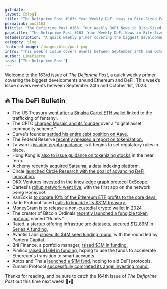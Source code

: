 ```yaml
---
git-date:
layout: [blog]
title: "The Defiprime Post #163: Your Weekly DeFi News in Bite-Sized Fashion"
permalink: post163
h1title: "The Defiprime Post #163: Your Weekly DeFi News in Bite-Sized Fashion"
pagetitle: "The Defiprime Post #163: Your Weekly DeFi News in Bite-Sized Fashion"
metadescription: "A quick weekly primer covering the biggest developments around Ethereum and DeFi. This week’s issue covers events between September 24th and October 1st, 2023"
category: blog
featured-image: /images/blog/post.png
intro: "This week’s issue covers events between September 24th and October 1st, 2023"
author: LimePierre
tags: ["The Defiprime Post"]
---
```


Welcome to the 163rd issue of _The Defiprime Post_, a quick weekly primer covering the biggest developments around Ethereum and DeFi. This week’s issue covers events between September 24th and October 1st, 2023.


## 🔥 The DeFi Bulletin

* The US Treasury [went after a Sinaloa Cartel ETH wallet](https://www.theblock.co/post/253015/u-s-treasury-goes-after-ethereum-wallet-used-by-sinaloa-cartel-for-fentanyl-trafficking) linked to the trafficking of fentanyl.
* The CFTC [charged Mosaic and its founder](https://www.theblock.co/post/253642/cftc-charges-mosaic-and-founder-over-digital-asset-commodity-scheme) over a "digital asset commodity scheme."
* Curve's founder [settled his entire debt position on Aave.](https://www.theblock.co/post/253164/curve-founder-michael-egorov-settles-aave-debt)
* The Federal Reserve [recently released a report on tokenization.](https://www.federalreserve.gov/econres/feds/tokenization-overview-and-financial-stability-implications.htm)
* Taiwan is [issuing crypto guidance](https://www.coindesk.com/policy/2023/09/26/taiwan-issues-crypto-guidance-as-it-steps-up-regulation/) as it begins to set regulatory rules in place.
* Hong Kong is [also to issue guidance on tokenizing stocks](https://www.theblock.co/post/253169/hong-kong-to-issue-guidance-on-tokenizing-stocks-in-near-term) in the near term.
* Alchemy [recently acquired Satsuma](https://www.theblock.co/post/252948/alchemy-satsuma), a data indexing platform.
* Circle [launched Circle Research with the goal of advancing DeFi innovation.](https://www.circle.com/blog/circle-launches-circle-research-to-advance-open-source-development-across-crypto-blockchain-and-web3)
* OKX Ventures [invested in the knowledge graph protocol 0xScope.](https://www.theblock.co/post/253343/okx-ventures-invests-in-knowledge-graph-protocol-0xscope)
* Cartesi's [rollup network went live](https://www.theblock.co/post/252623/cartesi-rollup-network-goes-live-on-mainnet-with-first-app-honeypot), with the first app on the network being Honeypot.
* VanEck is [to donate 10% of the Ethereum ETF profits to the core devs.](https://www.theblock.co/post/253704/vaneck-to-donate-10-of-ethereum-strategy-etf-profits-to-core-protocol-contributors)
* Jade Protocol faced [calls to liquidate its $31M treasury.](https://www.coindesk.com/markets/2023/09/27/jade-protocol-faces-calls-to-liquidate-31m-token-treasury/)
* MoneyGram is to [release a non-custodial crypto wallet](https://www.theblock.co/post/252984/wire-service-moneygram-to-release-non-custodial-crypto-wallet-in-2024?utm_source=telegram1&utm_medium=social) in 2024.
* The creator of Bitcoin Ordinals [recently launched a fungible token protocol](https://decrypt.co/198744/bitcoin-ordinals-creator-launches-new-fungible-token-protocol-runes) named "Runes."
* Rated, a startup offering infrastructure datasets, [secured $12.89M in Series A funding.](https://www.theblock.co/post/253184/ethereum-explorer-rated-labs-funding)
* Avantis Labs [closed its $4M seed funding round](https://techcrunch.com/2023/09/26/onchain-leverage-trading-platform-avantis-labs-raises-4m-seed-round-led-by-pantera-capital/), with the round led by Pantera Capital.
* Bril Finance, a portfolio manager, [raised $3M in funding.](https://www.theblock.co/post/253052/falconx-participates-in-3-million-seed-round-for-defi-portfolio-manager-bril-finance)
* Pimlico [raised $1.6M in funding](https://blog.pimlico.io/posts/pre-seed), hoping to use the funds to accelerate Ethereum's transition to smart accounts.
* Aptos and Thala [launched a $1M fund](https://www.theblock.co/post/253127/aptos-and-thala-launch-1-million-fund-to-foster-new-defi-protocols), hoping to aid DeFi protocols.
* Zunami Protocol [successfully completed its angel investing round.](https://zunamiprotocol.medium.com/zunami-protocol-angel-round-successfully-concludes-with-defi-leaders-c0fe45c4905f)

Thanks for reading, and be sure to catch the 164th issue of _The Defiprime Post_ out this time next week! 👋♦️👋